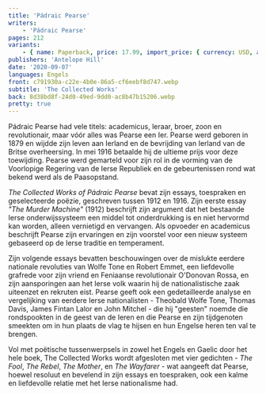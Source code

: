 ```yaml
---
title: 'Pádraic Pearse'
writers:
    - 'Pádraic Pearse'
pages: 212
variants:
    - { name: Paperback, price: 17.99, import_price: { currency: USD, amount: 15.91 }, isbn: 978-1-956887-33-4, size: { height: 216, width: 140, depth: 12 }, supplier: 'Ex Libris' }
publishers: 'Antelope Hill'
date: '2020-09-07'
languages: Engels
front: c791930a-c22e-4b0e-86a5-cf6eebf8d747.webp
subtitle: 'The Collected Works'
back: 8d38bd8f-24d0-49ed-9dd0-ac8b47b15206.webp
pretty: true
---
```


Pádraic Pearse had vele titels: academicus, leraar, broer, zoon en revolutionair, maar vóór alles was Pearse een Ier. Pearse werd geboren in 1879 en wijdde zijn leven aan Ierland en de bevrijding van Ierland van de Britse overheersing. In mei 1916 betaalde hij de ultieme prijs voor deze toewijding. Pearse werd gemarteld voor zijn rol in de vorming van de Voorlopige Regering van de Ierse Republiek en de gebeurtenissen rond wat bekend werd als de Paasopstand.
 
*The Collected Works of Pádraic Pearse* bevat zijn essays, toespraken en geselecteerde poëzie, geschreven tussen 1912 en 1916. Zijn eerste essay *"The Murder Machine"* (1912) beschrijft zijn argument dat het bestaande Ierse onderwijssysteem een middel tot onderdrukking is en niet hervormd kan worden, alleen vernietigd en vervangen. Als opvoeder en academicus beschrijft Pearse zijn ervaringen en zijn voorstel voor een nieuw systeem gebaseerd op de Ierse traditie en temperament.
 
Zijn volgende essays bevatten beschouwingen over de mislukte eerdere nationale revoluties van Wolfe Tone en Robert Emmet, een liefdevolle grafrede voor zijn vriend en Feniaanse revolutionair O'Donovan Rossa, en zijn aansporingen aan het Ierse volk waarin hij de nationalistische zaak uiteenzet en rekruten eist. Pearse geeft ook een gedetailleerde analyse en vergelijking van eerdere Ierse nationalisten - Theobald Wolfe Tone, Thomas Davis, James Fintan Lalor en John Mitchel - die hij "geesten" noemde die rondspookten in de geest van de Ieren en die Pearse en zijn tijdgenoten smeekten om in hun plaats de vlag te hijsen en hun Engelse heren ten val te brengen. 
 
Vol met poëtische tussenwerpsels in zowel het Engels en Gaelic door het hele boek, The Collected Works wordt afgesloten met vier gedichten - *The Fool*, *The Rebel*, *The Mother*, en *The Wayfarer* - wat aangeeft dat Pearse, hoewel resoluut en bevelend in zijn essays en toespraken, ook een kalme en liefdevolle relatie met het Ierse nationalisme had.
